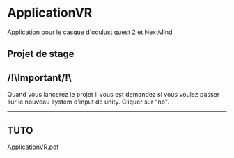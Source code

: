# ApplicationVR
Application pour le casque d'oculust quest 2 et NextMind

Projet de stage
-------------
/!\Important/!\
------------
Quand vous lancerez le projet il vous est demandez si vous voulez passer sur le nouveau system d'input de unity. Cliquer sur "no".

----------
TUTO
---------

[ApplicationVR.pdf](https://github.com/christopher313/ApplicationVR/files/7942294/ApplicationVR.pdf)
